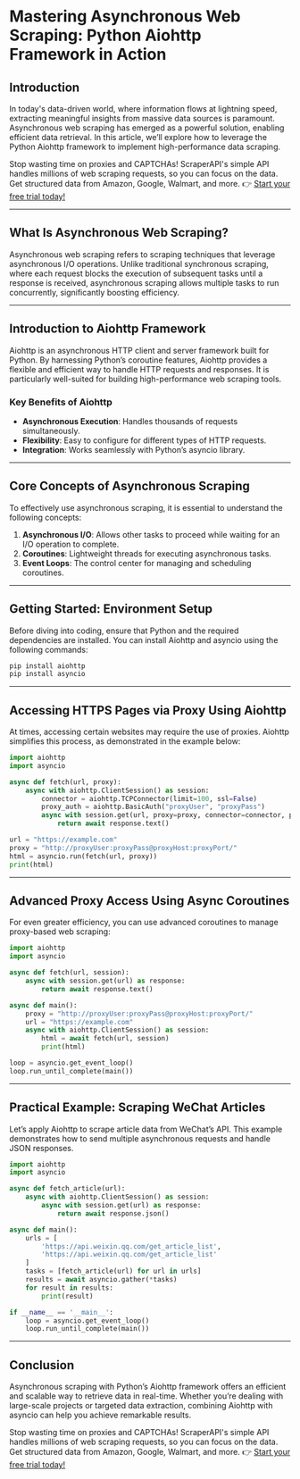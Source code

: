 
# Mastering Asynchronous Web Scraping: Python Aiohttp Framework in Action

## Introduction

In today's data-driven world, where information flows at lightning speed, extracting meaningful insights from massive data sources is paramount. Asynchronous web scraping has emerged as a powerful solution, enabling efficient data retrieval. In this article, we’ll explore how to leverage the Python Aiohttp framework to implement high-performance data scraping.

Stop wasting time on proxies and CAPTCHAs! ScraperAPI's simple API handles millions of web scraping requests, so you can focus on the data. Get structured data from Amazon, Google, Walmart, and more. 👉 [Start your free trial today!](https://bit.ly/Scraperapi)

---

## What Is Asynchronous Web Scraping?

Asynchronous web scraping refers to scraping techniques that leverage asynchronous I/O operations. Unlike traditional synchronous scraping, where each request blocks the execution of subsequent tasks until a response is received, asynchronous scraping allows multiple tasks to run concurrently, significantly boosting efficiency.

---

## Introduction to Aiohttp Framework

Aiohttp is an asynchronous HTTP client and server framework built for Python. By harnessing Python’s coroutine features, Aiohttp provides a flexible and efficient way to handle HTTP requests and responses. It is particularly well-suited for building high-performance web scraping tools.

### Key Benefits of Aiohttp

- **Asynchronous Execution**: Handles thousands of requests simultaneously.
- **Flexibility**: Easy to configure for different types of HTTP requests.
- **Integration**: Works seamlessly with Python’s asyncio library.

---

## Core Concepts of Asynchronous Scraping

To effectively use asynchronous scraping, it is essential to understand the following concepts:

1. **Asynchronous I/O**: Allows other tasks to proceed while waiting for an I/O operation to complete.
2. **Coroutines**: Lightweight threads for executing asynchronous tasks.
3. **Event Loops**: The control center for managing and scheduling coroutines.

---

## Getting Started: Environment Setup

Before diving into coding, ensure that Python and the required dependencies are installed. You can install Aiohttp and asyncio using the following commands:

```bash
pip install aiohttp
pip install asyncio
```

---

## Accessing HTTPS Pages via Proxy Using Aiohttp

At times, accessing certain websites may require the use of proxies. Aiohttp simplifies this process, as demonstrated in the example below:

```python
import aiohttp
import asyncio

async def fetch(url, proxy):
    async with aiohttp.ClientSession() as session:
        connector = aiohttp.TCPConnector(limit=100, ssl=False)
        proxy_auth = aiohttp.BasicAuth("proxyUser", "proxyPass")
        async with session.get(url, proxy=proxy, connector=connector, proxy_auth=proxy_auth) as response:
            return await response.text()

url = "https://example.com"
proxy = "http://proxyUser:proxyPass@proxyHost:proxyPort/"
html = asyncio.run(fetch(url, proxy))
print(html)
```

---

## Advanced Proxy Access Using Async Coroutines

For even greater efficiency, you can use advanced coroutines to manage proxy-based web scraping:

```python
import aiohttp
import asyncio

async def fetch(url, session):
    async with session.get(url) as response:
        return await response.text()

async def main():
    proxy = "http://proxyUser:proxyPass@proxyHost:proxyPort/"
    url = "https://example.com"
    async with aiohttp.ClientSession() as session:
        html = await fetch(url, session)
        print(html)

loop = asyncio.get_event_loop()
loop.run_until_complete(main())
```

---

## Practical Example: Scraping WeChat Articles

Let’s apply Aiohttp to scrape article data from WeChat’s API. This example demonstrates how to send multiple asynchronous requests and handle JSON responses.

```python
import aiohttp
import asyncio

async def fetch_article(url):
    async with aiohttp.ClientSession() as session:
        async with session.get(url) as response:
            return await response.json()

async def main():
    urls = [
        'https://api.weixin.qq.com/get_article_list',
        'https://api.weixin.qq.com/get_article_list'
    ]
    tasks = [fetch_article(url) for url in urls]
    results = await asyncio.gather(*tasks)
    for result in results:
        print(result)

if __name__ == '__main__':
    loop = asyncio.get_event_loop()
    loop.run_until_complete(main())
```

---

## Conclusion

Asynchronous scraping with Python’s Aiohttp framework offers an efficient and scalable way to retrieve data in real-time. Whether you’re dealing with large-scale projects or targeted data extraction, combining Aiohttp with asyncio can help you achieve remarkable results.

Stop wasting time on proxies and CAPTCHAs! ScraperAPI's simple API handles millions of web scraping requests, so you can focus on the data. Get structured data from Amazon, Google, Walmart, and more. 👉 [Start your free trial today!](https://bit.ly/Scraperapi)

